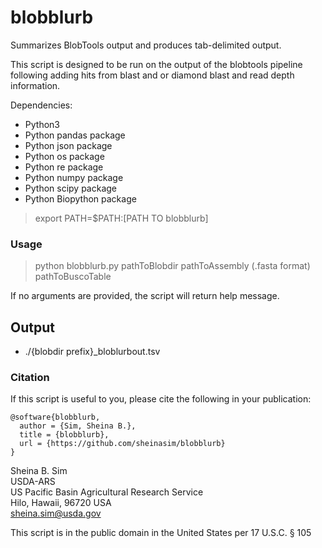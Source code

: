 # blobblurb 
Summarizes BlobTools output and produces tab-delimited output.

This script is designed to be run on the output of the blobtools pipeline following adding hits from blast and or diamond blast and read depth information. 

Dependencies:

* Python3 
* Python pandas package
* Python json package
* Python os package
* Python re package
* Python numpy package
* Python scipy package
* Python Biopython package

> export PATH=$PATH:[PATH TO blobblurb]  

### Usage
  
> python blobblurb.py pathToBlobdir pathToAssembly (.fasta format)  pathToBuscoTable 

If no arguments are provided, the script will return help message.

## Output

* ./{blobdir prefix}\_bloblurbout.tsv

### Citation

If this script is useful to you, please cite the following in your publication:

```
@software{blobblurb,
  author = {Sim, Sheina B.},
  title = {blobblurb},
  url = {https://github.com/sheinasim/blobblurb}
}
```

Sheina B. Sim  
USDA-ARS  
US Pacific Basin Agricultural Research Service  
Hilo, Hawaii, 96720 USA  
sheina.sim@usda.gov  

This script is in the public domain in the United States per 17 U.S.C. § 105
